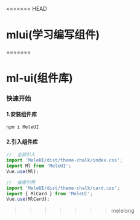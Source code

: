 <<<<<<< HEAD

# mlui(学习编写组件)

=======

# ml-ui(组件库)

### 快速开始

#### 1.安装组件库

```bash
npm i MeleUI
```

#### 2.引入组件库

```javascript
//  全部引入
import 'MeleUI/dist/theme-chalk/index.css';
import Ml from 'MeleUI';
Vue.use(Ml);

//  按需引用
import 'MeleUI/dist/theme-chalk/card.css';
import { MlCard } from 'MeleUI';
Vue.use(MlCard);
```

> > > > > > > melelong
